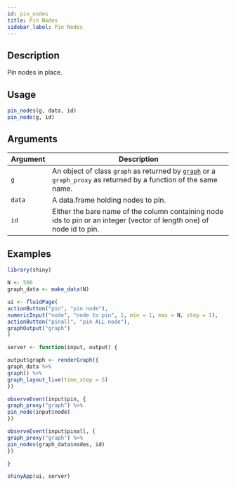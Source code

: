 ```yaml
---
id: pin_nodes
title: Pin Nodes
sidebar_label: Pin Nodes
---
```


## Description

Pin nodes in place.


## Usage

```r
pin_nodes(g, data, id)
pin_node(g, id)
```


## Arguments

Argument      |Description
------------- |----------------
`g`     |     An object of class `graph` as returned by [`graph`](#graph) or a `graph_proxy`  as returned by a function of the same name.
`data`     |     A data.frame holding nodes to pin.
`id`     |     Either the bare name of the column containing node ids to pin or an integer (vector of length one) of node id to pin.


## Examples

```r
library(shiny)

N <- 500
graph_data <- make_data(N)

ui <- fluidPage(
actionButton("pin", "pin node"),
numericInput("node", "node to pin", 1, min = 1, max = N, step = 1),
actionButton("pinall", "pin ALL node"),
graphOutput("graph")
)

server <- function(input, output) {

output$graph <- renderGraph({
graph_data %>%
graph() %>%
graph_layout_live(time_step = 5)
})

observeEvent(input$pin, {
graph_proxy("graph") %>%
pin_node(input$node)
})

observeEvent(input$pinall, {
graph_proxy("graph") %>%
pin_nodes(graph_data$nodes, id)
})

}

shinyApp(ui, server)
```



